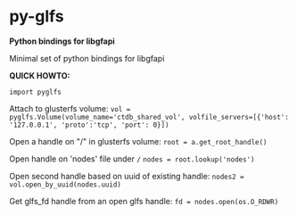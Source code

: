 py-glfs
======

**Python bindings for libgfapi**

Minimal set of python bindings for libgfapi


**QUICK HOWTO:**

`import pyglfs`

Attach to glusterfs volume:
`vol = pyglfs.Volume(volume_name='ctdb_shared_vol', volfile_servers=[{'host': '127.0.0.1', 'proto':'tcp', 'port': 0}])`

Open a handle on "/" in glusterfs volume:
`root = a.get_root_handle()`

Open handle on 'nodes' file under `/`
`nodes = root.lookup('nodes')`

Open second handle based on uuid of existing handle:
`nodes2 = vol.open_by_uuid(nodes.uuid)`

Get glfs_fd handle from an open glfs handle:
`fd = nodes.open(os.O_RDWR)`
